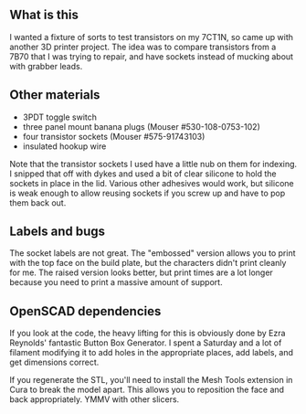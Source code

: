 ## What is this

I wanted a fixture of sorts to test transistors on my 7CT1N, so came up with another 3D printer project. The idea was to compare transistors from a 7B70 that I was trying to repair, and have sockets instead of mucking about with grabber leads.

## Other materials

- 3PDT toggle switch
- three panel mount banana plugs (Mouser #530-108-0753-102)
- four transistor sockets (Mouser #575-91743103)
- insulated hookup wire

Note that the transistor sockets I used have a little nub on them for indexing. I snipped that off with dykes and used a bit of clear silicone to hold the sockets in place in the lid. Various other adhesives would work, but silicone is weak enough to allow reusing sockets if you screw up and have to pop them back out.

## Labels and bugs

The socket labels are not great. The "embossed" version allows you to print with the top face on the build plate, but the characters didn't print cleanly for me. The raised version looks better, but print times are a lot longer because you need to print a massive amount of support.

## OpenSCAD dependencies

If you look at the code, the heavy lifting for this is obviously done by Ezra Reynolds' fantastic Button Box Generator. I spent a Saturday and a lot of filament modifying it to add holes in the appropriate places, add labels, and get dimensions correct.

If you regenerate the STL, you'll need to install the Mesh Tools extension in Cura to break the model apart. This allows you to reposition the face and back appropriately. YMMV with other slicers.
